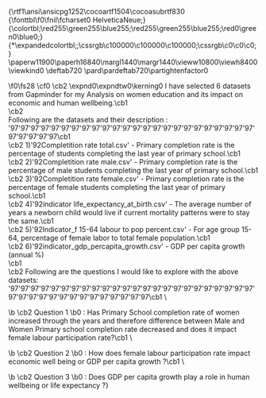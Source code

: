 {\rtf1\ansi\ansicpg1252\cocoartf1504\cocoasubrtf830
{\fonttbl\f0\fnil\fcharset0 HelveticaNeue;}
{\colortbl;\red255\green255\blue255;\red255\green255\blue255;\red0\green0\blue0;}
{\*\expandedcolortbl;;\cssrgb\c100000\c100000\c100000;\cssrgb\c0\c0\c0;}
\paperw11900\paperh16840\margl1440\margr1440\vieww10800\viewh8400\viewkind0
\deftab720
\pard\pardeftab720\partightenfactor0

\f0\fs28 \cf0 \cb2 \expnd0\expndtw0\kerning0
I have selected 6 datasets from Gapminder for my Analysis on women education and its impact on economic and human wellbeing.\cb1 \
\cb2 \
Following are the datasets and their description :\
\'97\'97\'97\'97\'97\'97\'97\'97\'97\'97\'97\'97\'97\'97\'97\'97\'97\'97\'97\'97\'97\'97\'97\'97\'97\'97\'97\'97\'97\cb1 \
\cb2 1)\'92Completition rate total.csv' - Primary completion rate is the percentage of students completing the last year of primary school.\cb1 \
\cb2 2)\'92Completition rate male.csv' - Primary completion rate is the percentage of male students completing the last year of primary school.\cb1 \
\cb2 3)\'92Completition rate female.csv' - Primary completion rate is the percentage of female students completing the last year of primary school.\cb1 \
\cb2 4)\'92indicator life_expectancy_at_birth.csv' - The average number of years a newborn child would live if current mortality patterns were to stay the same.\cb1 \
\cb2 5)\'92Indicator_f 15-64 labour to pop percent.csv' - For age group 15-64, percentage of female labor to total female population.\cb1 \
\cb2 6)\'92indicator_gdp_percapita_growth.csv' - GDP per capita growth (annual %)\
\cb1 \
\cb2 Following are the questions I would like to explore with the above datasets:\
\'97\'97\'97\'97\'97\'97\'97\'97\'97\'97\'97\'97\'97\'97\'97\'97\'97\'97\'97\'97\'97\'97\'97\'97\'97\'97\'97\'97\'97\'97\'97\'97\'97\'97\'97\'97\'97\'97\cb1 \

\b \cb2 Question 1
\b0 : Has Primary School completion rate of women increased through the years and therefore difference between Male and Women Primary school completion rate decreased and does it impact female labour participation rate?\cb1 \

\b \cb2 Question 2
\b0 : How does female labour participation rate impact economic well being or GDP per capita growth ?\cb1 \

\b \cb2 Question 3
\b0 : Does GDP per capita growth play a role in human wellbeing or life expectancy ?}